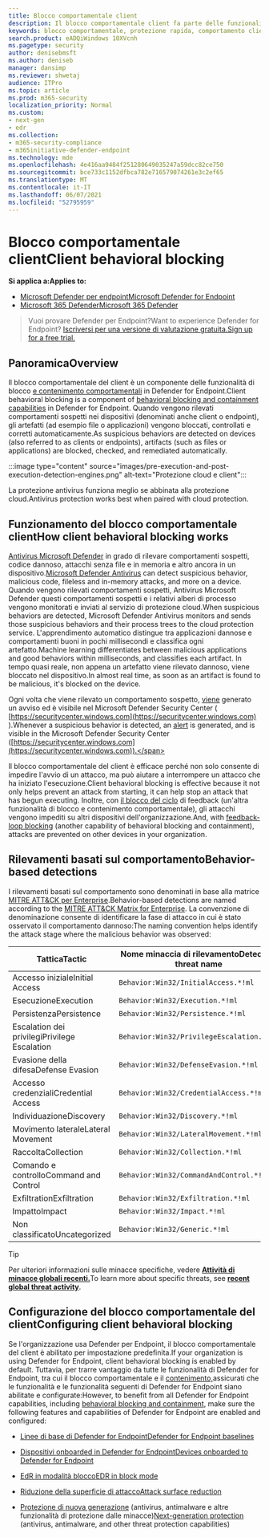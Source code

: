 ```yaml
---
title: Blocco comportamentale client
description: Il blocco comportamentale client fa parte delle funzionalità di blocco e contenimento comportamentali in Microsoft Defender for Endpoint
keywords: blocco comportamentale, protezione rapida, comportamento client, Microsoft Defender for Endpoint
search.product: eADQiWindows 10XVcnh
ms.pagetype: security
author: denisebmsft
ms.author: deniseb
manager: dansimp
ms.reviewer: shwetaj
audience: ITPro
ms.topic: article
ms.prod: m365-security
localization_priority: Normal
ms.custom:
- next-gen
- edr
ms.collection:
- m365-security-compliance
- m365initiative-defender-endpoint
ms.technology: mde
ms.openlocfilehash: 4e416aa9484f251280649035247a59dcc82ce750
ms.sourcegitcommit: bce733c1152dfbca782e716579074261e3c2ef65
ms.translationtype: MT
ms.contentlocale: it-IT
ms.lasthandoff: 06/07/2021
ms.locfileid: "52795959"
---
```

# <a name="client-behavioral-blocking"></a><span data-ttu-id="8af75-104">Blocco comportamentale client</span><span class="sxs-lookup"><span data-stu-id="8af75-104">Client behavioral blocking</span></span>

<span data-ttu-id="8af75-105">**Si applica a:**</span><span class="sxs-lookup"><span data-stu-id="8af75-105">**Applies to:**</span></span>
- [<span data-ttu-id="8af75-106">Microsoft Defender per endpoint</span><span class="sxs-lookup"><span data-stu-id="8af75-106">Microsoft Defender for Endpoint</span></span>](https://go.microsoft.com/fwlink/p/?linkid=2154037)
- [<span data-ttu-id="8af75-107">Microsoft 365 Defender</span><span class="sxs-lookup"><span data-stu-id="8af75-107">Microsoft 365 Defender</span></span>](https://go.microsoft.com/fwlink/?linkid=2118804)

><span data-ttu-id="8af75-108">Vuoi provare Defender per Endpoint?</span><span class="sxs-lookup"><span data-stu-id="8af75-108">Want to experience Defender for Endpoint?</span></span> [<span data-ttu-id="8af75-109">Iscriversi per una versione di valutazione gratuita.</span><span class="sxs-lookup"><span data-stu-id="8af75-109">Sign up for a free trial.</span></span>](https://www.microsoft.com/microsoft-365/windows/microsoft-defender-atp?ocid=docs-wdatp-assignaccess-abovefoldlink)

## <a name="overview"></a><span data-ttu-id="8af75-110">Panoramica</span><span class="sxs-lookup"><span data-stu-id="8af75-110">Overview</span></span>

<span data-ttu-id="8af75-111">Il blocco comportamentale del client è un componente delle funzionalità di blocco [e contenimento comportamentali](behavioral-blocking-containment.md) in Defender for Endpoint.</span><span class="sxs-lookup"><span data-stu-id="8af75-111">Client behavioral blocking is a component of [behavioral blocking and containment capabilities](behavioral-blocking-containment.md) in Defender for Endpoint.</span></span> <span data-ttu-id="8af75-112">Quando vengono rilevati comportamenti sospetti nei dispositivi (denominati anche client o endpoint), gli artefatti (ad esempio file o applicazioni) vengono bloccati, controllati e corretti automaticamente.</span><span class="sxs-lookup"><span data-stu-id="8af75-112">As suspicious behaviors are detected on devices (also referred to as clients or endpoints), artifacts (such as files or applications) are blocked, checked, and remediated automatically.</span></span> 

:::image type="content" source="images/pre-execution-and-post-execution-detection-engines.png" alt-text="Protezione cloud e client":::

<span data-ttu-id="8af75-114">La protezione antivirus funziona meglio se abbinata alla protezione cloud.</span><span class="sxs-lookup"><span data-stu-id="8af75-114">Antivirus protection works best when paired with cloud protection.</span></span>

## <a name="how-client-behavioral-blocking-works"></a><span data-ttu-id="8af75-115">Funzionamento del blocco comportamentale client</span><span class="sxs-lookup"><span data-stu-id="8af75-115">How client behavioral blocking works</span></span>

<span data-ttu-id="8af75-116">[Antivirus Microsoft Defender](microsoft-defender-antivirus-in-windows-10.md) in grado di rilevare comportamenti sospetti, codice dannoso, attacchi senza file e in memoria e altro ancora in un dispositivo.</span><span class="sxs-lookup"><span data-stu-id="8af75-116">[Microsoft Defender Antivirus](microsoft-defender-antivirus-in-windows-10.md) can detect suspicious behavior, malicious code, fileless and in-memory attacks, and more on a device.</span></span> <span data-ttu-id="8af75-117">Quando vengono rilevati comportamenti sospetti, Antivirus Microsoft Defender questi comportamenti sospetti e i relativi alberi di processo vengono monitorati e inviati al servizio di protezione cloud.</span><span class="sxs-lookup"><span data-stu-id="8af75-117">When suspicious behaviors are detected, Microsoft Defender Antivirus monitors and sends those suspicious behaviors and their process trees to the cloud protection service.</span></span> <span data-ttu-id="8af75-118">L'apprendimento automatico distingue tra applicazioni dannose e comportamenti buoni in pochi millisecondi e classifica ogni artefatto.</span><span class="sxs-lookup"><span data-stu-id="8af75-118">Machine learning differentiates between malicious applications and good behaviors within milliseconds, and classifies each artifact.</span></span> <span data-ttu-id="8af75-119">In tempo quasi reale, non appena un artefatto viene rilevato dannoso, viene bloccato nel dispositivo.</span><span class="sxs-lookup"><span data-stu-id="8af75-119">In almost real time, as soon as an artifact is found to be malicious, it's blocked on the device.</span></span> 

<span data-ttu-id="8af75-120">Ogni volta che viene rilevato un comportamento sospetto, [viene](alerts-queue.md) generato un avviso ed è visibile nel Microsoft Defender Security Center ( [https://securitycenter.windows.com](https://securitycenter.windows.com) ).</span><span class="sxs-lookup"><span data-stu-id="8af75-120">Whenever a suspicious behavior is detected, an [alert](alerts-queue.md) is generated, and is visible in the Microsoft Defender Security Center ([https://securitycenter.windows.com](https://securitycenter.windows.com)).</span></span>

<span data-ttu-id="8af75-121">Il blocco comportamentale del client è efficace perché non solo consente di impedire l'avvio di un attacco, ma può aiutare a interrompere un attacco che ha iniziato l'esecuzione.</span><span class="sxs-lookup"><span data-stu-id="8af75-121">Client behavioral blocking is effective because it not only helps prevent an attack from starting, it can help stop an attack that has begun executing.</span></span> <span data-ttu-id="8af75-122">Inoltre, con [il blocco del ciclo](feedback-loop-blocking.md) di feedback (un'altra funzionalità di blocco e contenimento comportamentale), gli attacchi vengono impediti su altri dispositivi dell'organizzazione.</span><span class="sxs-lookup"><span data-stu-id="8af75-122">And, with [feedback-loop blocking](feedback-loop-blocking.md) (another capability of behavioral blocking and containment), attacks are prevented on other devices in your organization.</span></span>

## <a name="behavior-based-detections"></a><span data-ttu-id="8af75-123">Rilevamenti basati sul comportamento</span><span class="sxs-lookup"><span data-stu-id="8af75-123">Behavior-based detections</span></span>

<span data-ttu-id="8af75-124">I rilevamenti basati sul comportamento sono denominati in base alla matrice [MITRE ATT&CK per Enterprise](https://attack.mitre.org/matrices/enterprise).</span><span class="sxs-lookup"><span data-stu-id="8af75-124">Behavior-based detections are named according to the [MITRE ATT&CK Matrix for Enterprise](https://attack.mitre.org/matrices/enterprise).</span></span> <span data-ttu-id="8af75-125">La convenzione di denominazione consente di identificare la fase di attacco in cui è stato osservato il comportamento dannoso:</span><span class="sxs-lookup"><span data-stu-id="8af75-125">The naming convention helps identify the attack stage where the malicious behavior was observed:</span></span>


|<span data-ttu-id="8af75-126">Tattica</span><span class="sxs-lookup"><span data-stu-id="8af75-126">Tactic</span></span> |   <span data-ttu-id="8af75-127">Nome minaccia di rilevamento</span><span class="sxs-lookup"><span data-stu-id="8af75-127">Detection threat name</span></span> |
|----|----|
|<span data-ttu-id="8af75-128">Accesso iniziale</span><span class="sxs-lookup"><span data-stu-id="8af75-128">Initial Access</span></span> | `Behavior:Win32/InitialAccess.*!ml` |
|<span data-ttu-id="8af75-129">Esecuzione</span><span class="sxs-lookup"><span data-stu-id="8af75-129">Execution</span></span>  | `Behavior:Win32/Execution.*!ml` |
|<span data-ttu-id="8af75-130">Persistenza</span><span class="sxs-lookup"><span data-stu-id="8af75-130">Persistence</span></span>    | `Behavior:Win32/Persistence.*!ml` |
|<span data-ttu-id="8af75-131">Escalation dei privilegi</span><span class="sxs-lookup"><span data-stu-id="8af75-131">Privilege Escalation</span></span>   | `Behavior:Win32/PrivilegeEscalation.*!ml` |
|<span data-ttu-id="8af75-132">Evasione della difesa</span><span class="sxs-lookup"><span data-stu-id="8af75-132">Defense Evasion</span></span>    | `Behavior:Win32/DefenseEvasion.*!ml` |
|<span data-ttu-id="8af75-133">Accesso credenziali</span><span class="sxs-lookup"><span data-stu-id="8af75-133">Credential Access</span></span>  | `Behavior:Win32/CredentialAccess.*!ml` |
|<span data-ttu-id="8af75-134">Individuazione</span><span class="sxs-lookup"><span data-stu-id="8af75-134">Discovery</span></span>  | `Behavior:Win32/Discovery.*!ml` |
|<span data-ttu-id="8af75-135">Movimento laterale</span><span class="sxs-lookup"><span data-stu-id="8af75-135">Lateral Movement</span></span> | `Behavior:Win32/LateralMovement.*!ml` |
|<span data-ttu-id="8af75-136">Raccolta</span><span class="sxs-lookup"><span data-stu-id="8af75-136">Collection</span></span> |   `Behavior:Win32/Collection.*!ml` |
|<span data-ttu-id="8af75-137">Comando e controllo</span><span class="sxs-lookup"><span data-stu-id="8af75-137">Command and Control</span></span> | `Behavior:Win32/CommandAndControl.*!ml` |
|<span data-ttu-id="8af75-138">Exfiltration</span><span class="sxs-lookup"><span data-stu-id="8af75-138">Exfiltration</span></span>   | `Behavior:Win32/Exfiltration.*!ml` |
|<span data-ttu-id="8af75-139">Impatto</span><span class="sxs-lookup"><span data-stu-id="8af75-139">Impact</span></span> | `Behavior:Win32/Impact.*!ml` |
|<span data-ttu-id="8af75-140">Non classificato</span><span class="sxs-lookup"><span data-stu-id="8af75-140">Uncategorized</span></span>  | `Behavior:Win32/Generic.*!ml` |

> [!TIP]
> <span data-ttu-id="8af75-141">Per ulteriori informazioni sulle minacce specifiche, vedere **[Attività di minacce globali recenti.](https://www.microsoft.com/wdsi/threats)**</span><span class="sxs-lookup"><span data-stu-id="8af75-141">To learn more about specific threats, see **[recent global threat activity](https://www.microsoft.com/wdsi/threats)**.</span></span>


## <a name="configuring-client-behavioral-blocking"></a><span data-ttu-id="8af75-142">Configurazione del blocco comportamentale del client</span><span class="sxs-lookup"><span data-stu-id="8af75-142">Configuring client behavioral blocking</span></span>

<span data-ttu-id="8af75-143">Se l'organizzazione usa Defender per Endpoint, il blocco comportamentale del client è abilitato per impostazione predefinita.</span><span class="sxs-lookup"><span data-stu-id="8af75-143">If your organization is using Defender for Endpoint, client behavioral blocking is enabled by default.</span></span> <span data-ttu-id="8af75-144">Tuttavia, per trarre vantaggio da tutte le funzionalità di Defender for Endpoint, tra cui il blocco comportamentale e il [contenimento,](behavioral-blocking-containment.md)assicurati che le funzionalità e le funzionalità seguenti di Defender for Endpoint siano abilitate e configurate:</span><span class="sxs-lookup"><span data-stu-id="8af75-144">However, to benefit from all Defender for Endpoint capabilities, including [behavioral blocking and containment](behavioral-blocking-containment.md), make sure the following features and capabilities of Defender for Endpoint are enabled and configured:</span></span>

- [<span data-ttu-id="8af75-145">Linee di base di Defender for Endpoint</span><span class="sxs-lookup"><span data-stu-id="8af75-145">Defender for Endpoint baselines</span></span>](configure-machines-security-baseline.md)

- [<span data-ttu-id="8af75-146">Dispositivi onboarded in Defender for Endpoint</span><span class="sxs-lookup"><span data-stu-id="8af75-146">Devices onboarded to Defender for Endpoint</span></span>](onboard-configure.md)

- [<span data-ttu-id="8af75-147">EdR in modalità blocco</span><span class="sxs-lookup"><span data-stu-id="8af75-147">EDR in block mode</span></span>](edr-in-block-mode.md)

- [<span data-ttu-id="8af75-148">Riduzione della superficie di attacco</span><span class="sxs-lookup"><span data-stu-id="8af75-148">Attack surface reduction</span></span>](attack-surface-reduction.md)

- <span data-ttu-id="8af75-149">[Protezione di nuova generazione](configure-microsoft-defender-antivirus-features.md) (antivirus, antimalware e altre funzionalità di protezione dalle minacce)</span><span class="sxs-lookup"><span data-stu-id="8af75-149">[Next-generation protection](configure-microsoft-defender-antivirus-features.md) (antivirus, antimalware, and other threat protection capabilities)</span></span>

